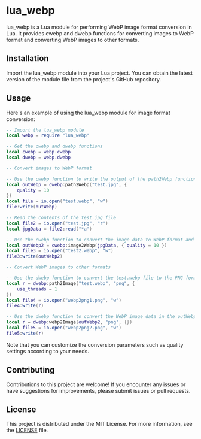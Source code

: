 # lua_webp

lua_webp is a Lua module for performing WebP image format conversion in Lua. It provides cwebp and dwebp functions for converting images to WebP format and converting WebP images to other formats.

## Installation

Import the lua_webp module into your Lua project. You can obtain the latest version of the module file from the project's GitHub repository.

## Usage

Here's an example of using the lua_webp module for image format conversion:

```lua
-- Import the lua_webp module
local webp = require "lua_webp"

-- Get the cwebp and dwebp functions
local cwebp = webp.cwebp
local dwebp = webp.dwebp

-- Convert images to WebP format

-- Use the cwebp function to write the output of the path2Webp function to the test.webp file
local outWebp = cwebp:path2Webp("test.jpg", {
    quality = 10
})
local file = io.open("test.webp", "w")
file:write(outWebp)

-- Read the contents of the test.jpg file
local file2 = io.open("test.jpg", "r")
local jpgData = file2:read("*a") 

-- Use the cwebp function to convert the image data to WebP format and write the result to the test2.webp file
local outWebp2 = cwebp:image2Webp(jpgData, { quality = 10 })
local file3 = io.open("test2.webp", "w")
file3:write(outWebp2)

-- Convert WebP images to other formats

-- Use the dwebp function to convert the test.webp file to the PNG format and write the result to the webp2png1.png file
local r = dwebp:path2Image("test.webp", "png", {
    use_threads = 1
})
local file4 = io.open("webp2png1.png", "w")
file4:write(r)

-- Use the dwebp function to convert the WebP image data in the outWebp2 variable to the PNG format and write the result to the webp2png2.png file
local r = dwebp:webp2Image(outWebp2, "png", {})
local file5 = io.open("webp2png2.png", "w")
file5:write(r)
```

Note that you can customize the conversion parameters such as quality settings according to your needs.

## Contributing

Contributions to this project are welcome! If you encounter any issues or have suggestions for improvements, please submit issues or pull requests.

## License

This project is distributed under the MIT License. For more information, see the [LICENSE](LICENSE) file.

